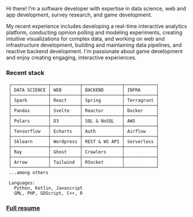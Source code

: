 Hi there! I'm a software developer with expertise in data science, web and app development, survey research, and game development.

My recent experience includes developing a real-time interactive analytics platform, conducting opinion polling and modeling experiments, creating intuitive visualizations for complex data, and working on web and infrastructure development, building and maintaining data pipelines, and reactive backend development. I'm passionate about game development and enjoy creating engaging, interactive experiences.

### Recent stack
```
 ┌──────────────┬───────────┬───────────────┬────────────┐
 │ DATA SCIENCE │ WEB       │ BACKEND       │ INFRA      │
 ├──────────────┼───────────┼───────────────┼────────────┤
 │ Spark        │ React     │ Spring        │ Terragrunt │
 ├──────────────┼───────────┼───────────────┼────────────┤
 │ Pandas       │ Svelte    │ Reactor       │ Docker     │
 ├──────────────┼───────────┼───────────────┼────────────┤
 │ Polars       │ D3        │ SQL & NoSQL   │ AWS        │
 ├──────────────┼───────────┼───────────────┼────────────┤
 │ Tensorflow   │ Echarts   │ Auth          │ Airflow    │
 ├──────────────┼───────────┼───────────────┼────────────┤
 │ Sklearn      │ Wordpress │ REST & WS API │ Serverless │
 ├──────────────┼───────────┼───────────────┼────────────┤
 │ Ray          │ Ghost     │ Crawlers      │            │
 ├──────────────┼───────────┼───────────────┼────────────┤
 │ Arrow        │ Tailwind  │ RSocket       │            │
 └──────────────┴───────────┴───────────────┴────────────┘
 ...among others
 
 Languages: 
   Python, Kotlin, Javascript
   GML, PHP, GDScript, C++, R
```

### [Full resume](https://braffolk.github.io/cv/)
